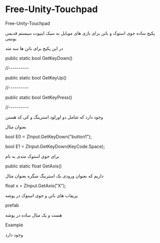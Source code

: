 # Free-Unity-Touchpad
Free-Unity-Touchpad

پکیج ساده جوی استوک و باتن برای بازی های موبایل به سبک اینپوت سیستم قدیمی یونیتی

در این پکیج برای باتن ها سه متد 

public​ ​static​ ​bool​ ​GetKeyDown()<br>

//----------

public​ ​static​ ​bool​ ​GetKeyUp​(​)<br>

//----------

public​ ​static​ ​bool​ ​GetKeyPress()<br>

//----------

وجود دارد که شامل دو اورلود استرینگ و کی کد هستن 

بعنوان مثال

bool E0 = ZInput​.​GetKeyDown​(​"​button1​"​);

bool E1 = ZInput​.​GetKeyDown​(​KeyCode​.​Space);

برای جوی استوک متدی به نام

public​ ​static​ ​float​ ​GetAxis​(​)

داریم که بعنوان ورودی یک استرینگ میگره بعنوان مثال

float​ ​x​ ​=​ ​ZInput​.​GetAxis​(​"​X​"​);<br>

پریفاب های باتن و جوی استوک در پوشه 

prefab 

هست و یک مثال ساده در پوشه  

Example 

وجود دارد
